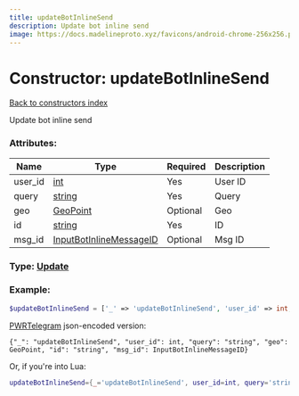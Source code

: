 ```yaml
---
title: updateBotInlineSend
description: Update bot inline send
image: https://docs.madelineproto.xyz/favicons/android-chrome-256x256.png
---
```

# Constructor: updateBotInlineSend  
[Back to constructors index](index.md)



Update bot inline send

### Attributes:

| Name     |    Type       | Required | Description |
|----------|---------------|----------|-------------|
|user\_id|[int](../types/int.md) | Yes|User ID|
|query|[string](../types/string.md) | Yes|Query|
|geo|[GeoPoint](../types/GeoPoint.md) | Optional|Geo|
|id|[string](../types/string.md) | Yes|ID|
|msg\_id|[InputBotInlineMessageID](../types/InputBotInlineMessageID.md) | Optional|Msg ID|



### Type: [Update](../types/Update.md)


### Example:

```php
$updateBotInlineSend = ['_' => 'updateBotInlineSend', 'user_id' => int, 'query' => 'string', 'geo' => GeoPoint, 'id' => 'string', 'msg_id' => InputBotInlineMessageID];
```  

[PWRTelegram](https://pwrtelegram.xyz) json-encoded version:

```
{"_": "updateBotInlineSend", "user_id": int, "query": "string", "geo": GeoPoint, "id": "string", "msg_id": InputBotInlineMessageID}
```


Or, if you're into Lua:

```lua
updateBotInlineSend={_='updateBotInlineSend', user_id=int, query='string', geo=GeoPoint, id='string', msg_id=InputBotInlineMessageID}

```


